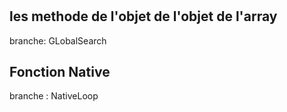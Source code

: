 # 


## les methode de l'objet de l'objet de l'array

branche: GLobalSearch


## Fonction Native

branche : NativeLoop